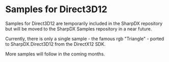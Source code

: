 # Samples for Direct3D12

Samples for Direct3D12 are temporarily included in the SharpDX repository but will be moved to the SharpDX Samples repository in a near future.

Currently, there is only a single sample - the famous rgb "Triangle" - ported to SharpDX.Direct3D12 from the DirectX12 SDK.

More samples will follow in the coming months.
